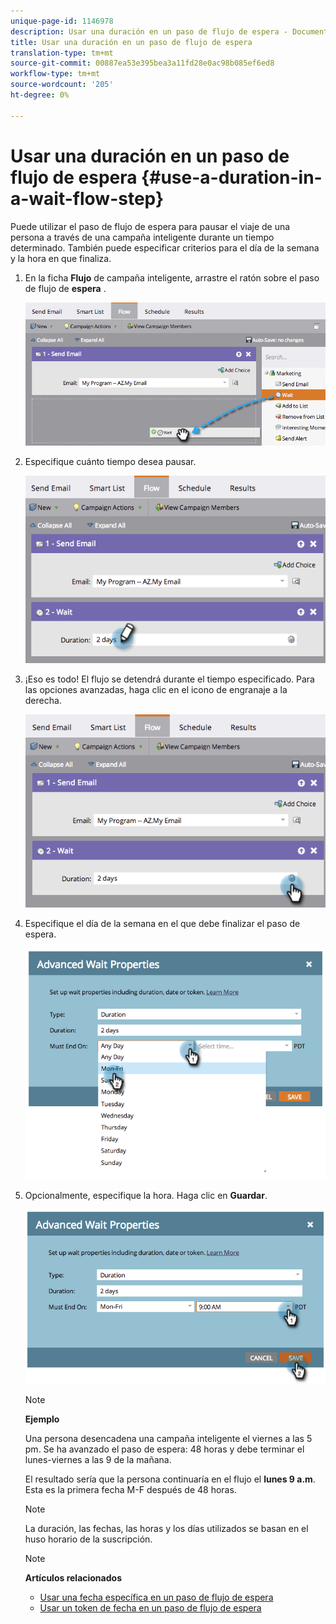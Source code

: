 ```yaml
---
unique-page-id: 1146978
description: Usar una duración en un paso de flujo de espera - Documentos de marketing - Documentación del producto
title: Usar una duración en un paso de flujo de espera
translation-type: tm+mt
source-git-commit: 00887ea53e395bea3a11fd28e0ac98b085ef6ed8
workflow-type: tm+mt
source-wordcount: '205'
ht-degree: 0%

---
```



# Usar una duración en un paso de flujo de espera {#use-a-duration-in-a-wait-flow-step}

Puede utilizar el paso de flujo de espera para pausar el viaje de una persona a través de una campaña inteligente durante un tiempo determinado. También puede especificar criterios para el día de la semana y la hora en que finaliza.

1. En la ficha **Flujo** de campaña inteligente, arrastre el ratón sobre el paso de flujo de **espera** .

   ![](assets/image2014-9-22-11-3a53-3a57.png)

1. Especifique cuánto tiempo desea pausar.

   ![](assets/image2014-9-22-11-3a54-3a0.png)

1. ¡Eso es todo! El flujo se detendrá durante el tiempo especificado. Para las opciones avanzadas, haga clic en el icono de engranaje a la derecha.

   ![](assets/image2014-9-22-11-3a54-3a7.png)

1. Especifique el día de la semana en el que debe finalizar el paso de espera.

   ![](assets/image2014-9-22-11-3a54-3a10.png)

1. Opcionalmente, especifique la hora. Haga clic en **Guardar**.

   ![](assets/image2014-9-22-11-3a54-3a35.png)

   >[!NOTE]
   >
   >**Ejemplo**
   >
   >
   >Una persona desencadena una campaña inteligente el viernes a las 5 pm. Se ha avanzado el paso de espera: 48 horas y debe terminar el lunes-viernes a las 9 de la mañana.
   >
   >
   >El resultado sería que la persona continuaría en el flujo el **lunes 9 a.m**. Esta es la primera fecha M-F después de 48 horas.

   >[!NOTE]
   >
   >La duración, las fechas, las horas y los días utilizados se basan en el huso horario de la suscripción.

   >[!NOTE]
   >
   >**Artículos relacionados**
   >
   >    
   >    
   >    * [Usar una fecha específica en un paso de flujo de espera](use-a-specific-date-in-a-wait-flow-step.md)
   >    * [Usar un token de fecha en un paso de flujo de espera](use-a-date-token-in-a-wait-flow-step.md)



